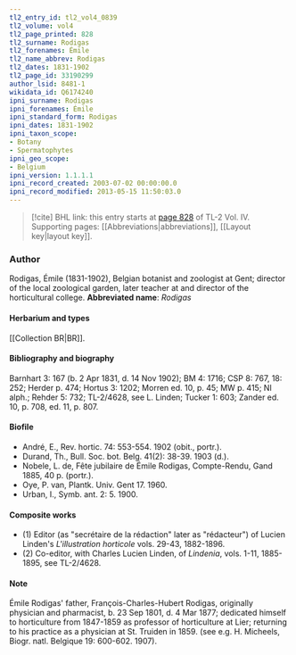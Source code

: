 ```yaml
---
tl2_entry_id: tl2_vol4_0839
tl2_volume: vol4
tl2_page_printed: 828
tl2_surname: Rodigas
tl2_forenames: Émile
tl2_name_abbrev: Rodigas
tl2_dates: 1831-1902
tl2_page_id: 33190299
author_lsid: 8481-1
wikidata_id: Q6174240
ipni_surname: Rodigas
ipni_forenames: Émile
ipni_standard_form: Rodigas
ipni_dates: 1831-1902
ipni_taxon_scope: 
- Botany
- Spermatophytes
ipni_geo_scope: 
- Belgium
ipni_version: 1.1.1.1
ipni_record_created: 2003-07-02 00:00:00.0
ipni_record_modified: 2013-05-15 11:50:03.0
---
```



> [!cite] BHL link: this entry starts at [page 828](https://www.biodiversitylibrary.org/page/33190299) of TL-2 Vol. IV.
> Supporting pages: [[Abbreviations|abbreviations]], [[Layout key|layout key]].

### Author

Rodigas, Émile (1831-1902), Belgian botanist and zoologist at Gent; director of the local zoological garden, later teacher at and director of the horticultural college. 
**Abbreviated name**: *Rodigas*

#### Herbarium and types

[[Collection BR|BR]].

#### Bibliography and biography

Barnhart 3: 167 (b. 2 Apr 1831, d. 14 Nov 1902); BM 4: 1716; CSP 8: 767, 18: 252; Herder p. 474; Hortus 3: 1202; Morren ed. 10, p. 45; MW p. 415; NI alph.; Rehder 5: 732; TL-2/4628, see L. Linden; Tucker 1: 603; Zander ed. 10, p. 708, ed. 11, p. 807.

#### Biofile

- André, E., Rev. hortic. 74: 553-554. 1902 (obit., portr.).
- Durand, Th., Bull. Soc. bot. Belg. 41(2): 38-39. 1903 (d.).
- Nobele, L. de, Fête jubilaire de Émile Rodigas, Compte-Rendu, Gand 1885, 40 p. (portr.).
- Oye, P. van, Plantk. Univ. Gent 17. 1960.
- Urban, I., Symb. ant. 2: 5. 1900.

#### Composite works

- (1) Editor (as "secrétaire de la rédaction" later as "rédacteur") of Lucien Linden's *L'illustration horticole* vols. 29-43, 1882-1896.
- (2) Co-editor, with Charles Lucien Linden, of *Lindenia*, vols. 1-11, 1885-1895, see TL-2/4628.

#### Note

Émile Rodigas' father, François-Charles-Hubert Rodigas, originally physician and pharmacist, b. 23 Sep 1801, d. 4 Mar 1877; dedicated himself to horticulture from 1847-1859 as professor of horticulture at Lier; returning to his practice as a physician at St. Truiden in 1859. (see e.g. H. Micheels, Biogr. natl. Belgique 19: 600-602. 1907).

